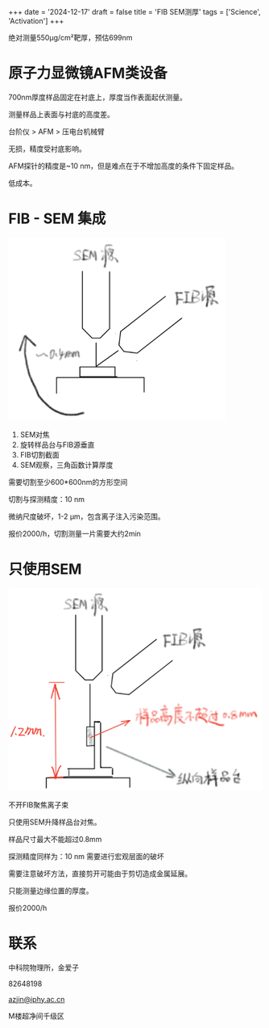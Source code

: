 +++
date = '2024-12-17'
draft = false
title = 'FIB SEM测厚'
tags = ['Science', 'Activation']
+++

绝对测量550μg/cm²靶厚，预估699nm
# 原子力显微镜AFM类设备
700nm厚度样品固定在衬底上，厚度当作表面起伏测量。

测量样品上表面与衬底的高度差。

台阶仪 > AFM > 压电台机械臂

无损，精度受衬底影响。

AFM探针的精度是~10 nm，但是难点在于不增加高度的条件下固定样品。

低成本。

# FIB - SEM 集成
![](assets/FIB_SEM测厚/2024-11-17-17-07-44.png)
1. SEM对焦
2. 旋转样品台与FIB源垂直
3. FIB切割截面
4. SEM观察，三角函数计算厚度

需要切割至少600*600nm的方形空间

切割与探测精度：10 nm

微纳尺度破坏，1-2 μm，包含离子注入污染范围。

报价2000/h，切割测量一片需要大约2min

# 只使用SEM
![](assets/FIB_SEM测厚/2024-11-17-17-11-36.png)

不开FIB聚焦离子束

只使用SEM升降样品台对焦。

样品尺寸最大不能超过0.8mm

探测精度同样为：10 nm
需要进行宏观层面的破坏

需要注意破坏方法，直接剪开可能由于剪切造成金属延展。

只能测量边缘位置的厚度。

报价2000/h

# 联系
中科院物理所，金爱子

82648198

azjin@iphy.ac.cn

M楼超净间千级区
